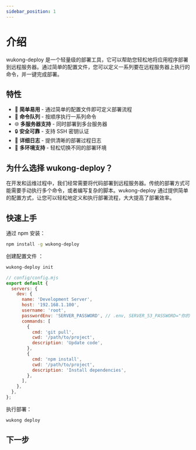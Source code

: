 ```yaml
---
sidebar_position: 1
---
```


# 介绍

wukong-deploy 是一个轻量级的部署工具，它可以帮助您轻松地将应用程序部署到远程服务器。通过简单的配置文件，您可以定义一系列要在远程服务器上执行的命令，并一键完成部署。

## 特性

- 🚀 **简单易用** - 通过简单的配置文件即可定义部署流程
- 🔄 **命令队列** - 按顺序执行一系列命令
- 🌐 **多服务器支持** - 同时部署到多台服务器
- 🔒 **安全可靠** - 支持 SSH 密钥认证
- 📝 **详细日志** - 提供清晰的部署过程日志
- 🌈 **多环境支持** - 轻松切换不同的部署环境

## 为什么选择 wukong-deploy？

在开发和运维过程中，我们经常需要将代码部署到远程服务器。传统的部署方式可能需要手动执行多个命令，或者编写复杂的脚本。wukong-deploy 通过提供简单的配置方式，让您可以轻松地定义和执行部署流程，大大提高了部署效率。

## 快速上手

通过 npm 安装：

```bash
npm install -g wukong-deploy
```

创建配置文件 ：

```bash
wukong-deploy init
```

```javascript
// config/config.mjs
export default {
  servers: {
    dev: {
      name: 'Development Server',
      host: '192.168.1.100',
      username: 'root',
      passwordEnv: 'SERVER_PASSWORD', // .env, SERVER_53_PASSWORD="你的密码"
      commands: [
        {
          cmd: 'git pull',
          cwd: '/path/to/project',
          description: 'Update code',
        },
        {
          cmd: 'npm install',
          cwd: '/path/to/project',
          description: 'Install dependencies',
        },
      ],
    },
  },
};
```

执行部署：

```bash
wukong deploy
```

## 下一步

